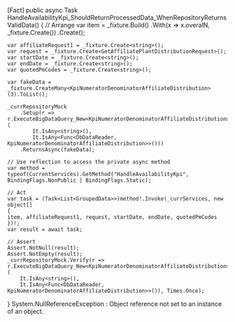 [Fact]
public async Task HandleAvailabilityKpi_ShouldReturnProcessedData_WhenRepositoryReturnsValidData()
{
    // Arrange
    var item = _fixture.Build<AffiliateDistribution>()
                       .With(x => x.overalN, _fixture.Create<string>())
                       .Create();

    var affiliateRequest1 = _fixture.Create<string>();
    var request = _fixture.Create<GetAffiliatePlantDistributionRequest>();
    var startDate = _fixture.Create<string>();
    var endDate = _fixture.Create<string>();
    var quotedPmCodes = _fixture.Create<string>();

    var fakeData = _fixture.CreateMany<KpiNumeratorDenominatorAffiliateDistribution>(3).ToList();

    _currRepositoryMock
        .Setup(r => r.ExecuteBigDataQuery_New<KpiNumeratorDenominatorAffiliateDistribution>(
            It.IsAny<string>(),
            It.IsAny<Func<DbDataReader, KpiNumeratorDenominatorAffiliateDistribution>>()))
        .ReturnsAsync(fakeData);

    // Use reflection to access the private async method
    var method = typeof(CurrentServices).GetMethod("HandleAvailabilityKpi", BindingFlags.NonPublic | BindingFlags.Static);

    // Act
    var task = (Task<List<GroupedData>>)method!.Invoke(_currServices, new object[]
    {
    item, affiliateRequest1, request, startDate, endDate, quotedPmCodes
    })!;
    var result = await task;

    // Assert
    Assert.NotNull(result);
    Assert.NotEmpty(result);
    _currRepositoryMock.Verify(r => r.ExecuteBigDataQuery_New<KpiNumeratorDenominatorAffiliateDistribution>(
        It.IsAny<string>(),
        It.IsAny<Func<DbDataReader, KpiNumeratorDenominatorAffiliateDistribution>>()), Times.Once);
}
System.NullReferenceException : Object reference not set to an instance of an object.
